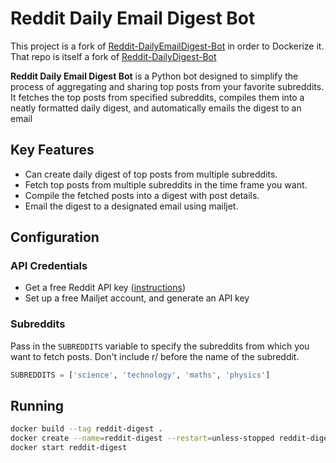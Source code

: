 # Reddit Daily Email Digest Bot

This project is a fork of [Reddit-DailyEmailDigest-Bot](https://github.com/VenturaFranklin/Reddit-DailyEmailDigest-Bot) in order to Dockerize it. That repo is itself a fork of [Reddit-DailyDigest-Bot](https://github.com/ni5arga/Reddit-DailyDigest-Bot)

**Reddit Daily Email Digest Bot** is a Python bot designed to simplify the process of aggregating and sharing top posts from your favorite subreddits. It fetches the top posts from specified subreddits, compiles them into a neatly formatted daily digest, and automatically emails the digest to an email

## Key Features

- Can create daily digest of top posts from multiple subreddits.
- Fetch top posts from multiple subreddits in the time frame you want.
- Compile the fetched posts into a digest with post details.
- Email the digest to a designated email using mailjet.

## Configuration 
### API Credentials

* Get a free Reddit API key ([instructions](https://www.jcchouinard.com/reddit-api/))
* Set up a free Mailjet account, and generate an API key


### Subreddits 
Pass in the `SUBREDDITS` variable to specify the subreddits from which you want to fetch posts. Don't include r/ before the name of the subreddit.

```python
SUBREDDITS = ['science', 'technology', 'maths', 'physics']
```

## Running

```bash
docker build --tag reddit-digest .
docker create --name=reddit-digest --restart=unless-stopped reddit-digest
docker start reddit-digest 
```
